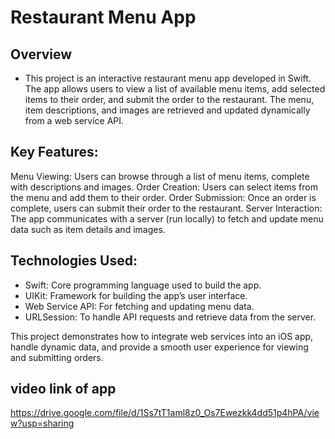 # Restaurant Menu App

## Overview
- This project is an interactive restaurant menu app developed in Swift. The app allows users to view a list of available menu items, add selected items to their order, and submit the order to the restaurant. The menu, item descriptions, and images are retrieved and updated dynamically from a web service API.

## Key Features:
Menu Viewing: Users can browse through a list of menu items, complete with descriptions and images.
Order Creation: Users can select items from the menu and add them to their order.
Order Submission: Once an order is complete, users can submit their order to the restaurant.
Server Interaction: The app communicates with a server (run locally) to fetch and update menu data such as item details and images.

## Technologies Used:
- Swift: Core programming language used to build the app.
- UIKit: Framework for building the app’s user interface.
- Web Service API: For fetching and updating menu data.
- URLSession: To handle API requests and retrieve data from the server.
  
This project demonstrates how to integrate web services into an iOS app, handle dynamic data, and provide a smooth user experience for viewing and submitting orders.

## video link of app
https://drive.google.com/file/d/1Ss7tT1aml8z0_Os7Ewezkk4dd51p4hPA/view?usp=sharing
